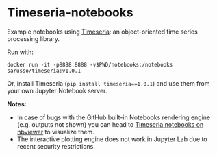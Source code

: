 # Timeseria-notebooks
Example notebooks using [Timeseria](https://github.com/sarusso/Timeseria): an object-oriented time series processing library.

Run with:

    docker run -it -p8888:8888 -v$PWD/notebooks:/notebooks sarusso/timeseria:v1.0.1


Or, install Timeseria (`pip install timeseria==1.0.1`) and use them from your own Jupyter Notebook server.

**Notes:**

- In case of bugs with the GitHub built-in Notebooks rendering engine (e.g. outputs not shown) you can head to [Timeseria notebooks on nbviewer](https://nbviewer.org/github/sarusso/Timeseria-notebooks/tree/master/notebooks/) to visualize them.
- The interactive plotting engine does not work in Jupyter Lab due to recent security restrictions.
